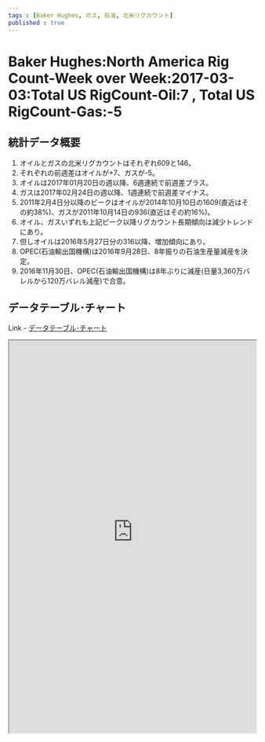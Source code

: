 ```yaml
--- 
tags : [Baker Hughes, ガス, 石油, 北米リグカウント] 
published : true
---
```

# Baker Hughes:North America Rig Count-Week over Week:2017-03-03:Total US RigCount-Oil:7 , Total US RigCount-Gas:-5
## 統計データ概要
1. オイルとガスの北米リグカウントはそれぞれ609と146。
1. それぞれの前週差はオイルが+7、ガスが-5。
1. オイルは2017年01月20日の週以降、6週連続で前週差プラス。
1. ガスは2017年02月24日の週以降、1週連続で前週差マイナス。
1. 2011年2月4日分以降のピークはオイルが2014年10月10日の1609(直近はその約38%)、ガスが2011年10月14日の936(直近はその約16%)。
1. オイル、ガスいずれも上記ピーク以降リグカウント長期傾向は減少トレンドにあり。
1. 但しオイルは2016年5月27日分の316以降、増加傾向にあり。
1. OPEC(石油輸出国機構)は2016年9月28日、8年振りの石油生産量減産を決定。
1. 2016年11月30日、OPEC(石油輸出国機構)は8年ぶりに減産(日量3,360万バレルから120万バレル減産)で合意。

	
## データテーブル･チャート
Link - [データテーブル･チャート](http://knowledgevault.saecanet.com/charts/am-consulting.co.jp-NorthAmericaRigCount.html)
<iframe src="http://knowledgevault.saecanet.com/charts/am-consulting.co.jp-NorthAmericaRigCount.html" width="100%" height="800px"></iframe>